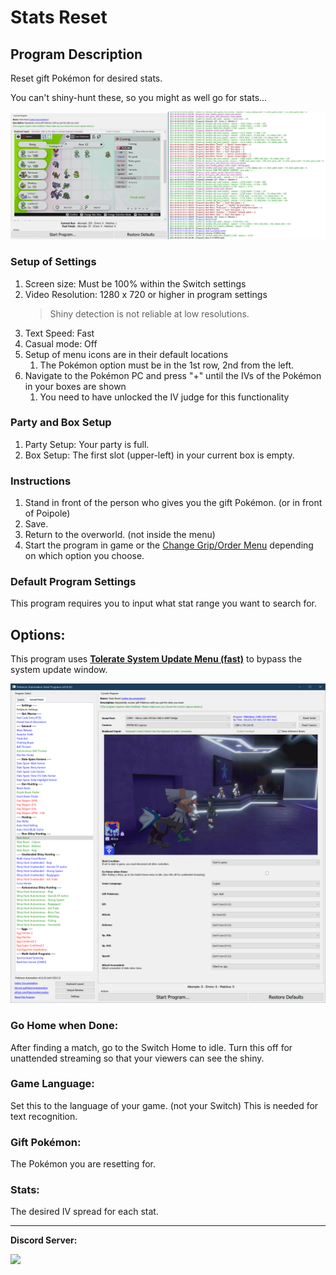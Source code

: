 # Stats Reset

## Program Description

Reset gift Pokémon for desired stats.

You can't shiny-hunt these, so you might as well go for stats...

<img src="images/StatsReset-0.png">

### Setup of Settings

1. Screen size: Must be 100% within the Switch settings
2. Video Resolution: 1280 x 720 or higher in program settings
   > Shiny detection is not reliable at low resolutions.
3. Text Speed: Fast
4. Casual mode: Off
5. Setup of menu icons are in their default locations
   1. The Pokémon option must be in the 1st row, 2nd from the left.
6. Navigate to the Pokémon PC and press "+" until the IVs of the Pokémon in your boxes are shown
   1. You need to have unlocked the IV judge for this functionality

### Party and Box Setup

1. Party Setup: Your party is full.
2. Box Setup: The first slot (upper-left) in your current box is empty.

### Instructions

1. Stand in front of the person who gives you the gift Pokémon. (or in front of Poipole)
2. Save.
3. Return to the overworld. (not inside the menu)
4. Start the program in game or the [Change Grip/Order Menu](https://github.com/PokemonAutomation/Microcontroller/blob/master/Wiki/Programs/NintendoSwitch/ChangeGripOrderMenu.md) depending on which option you choose.

### Default Program Settings

This program requires you to input what stat range you want to search for.


## Options:

This program uses [**Tolerate System Update Menu (fast)**](/Wiki/Programs/NintendoSwitch/FrameworkSettings.md#tolerate-system-update-menu-fast) to bypass the system update window.

<img src="images/StatsReset-Settings.png">

### Go Home when Done:

After finding a match, go to the Switch Home to idle. Turn this off for unattended streaming so that your viewers can see the shiny.

### Game Language:

Set this to the language of your game. (not your Switch) This is needed for text recognition.

### Gift Pokémon:

The Pokémon you are resetting for.

### Stats:

The desired IV spread for each stat.

<hr>

**Discord Server:** 

[<img src="https://canary.discordapp.com/api/guilds/695809740428673034/widget.png?style=banner2">](https://discord.gg/cQ4gWxN)


